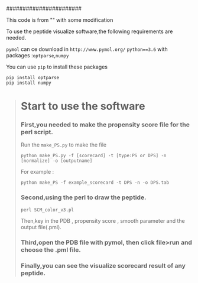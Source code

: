 #######################

This code is from "" with some modification

To use the peptide visualize software,the following requirements are needed.

`pymol` can ce download in
`http://www.pymol.org/`
`python==3.6` with packages :`optparse`,`numpy`

You can use `pip` to install these packages
```
pip install optparse
pip install numpy
```
>Start to use the software
>=========
>### First,you needed to make the propensity score file for the perl script.
>Run the `make_PS.py` to make the file
>
>```
>python make_PS.py -f [scorecard] -t [type:PS or DPS] -n [normalize] -o [outputname]
>```
>For example :
>```
>python make_PS -f example_scorecard -t DPS -n -o DPS.tab
>```
>
>### Second,using the perl to draw the peptide.
>
>```
>perl SCM_color_v3.pl
>```
>Then,key in the PDB , propensity score , smooth parameter and the output file(.pml).
>
>### Third,open the PDB file with pymol, then click file>run and choose the .pml file.
>
>### Finally,you can see the visualize scorecard result of any peptide.
